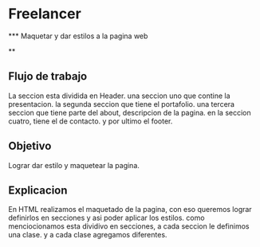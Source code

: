 # Freelancer
*** Maquetar y dar estilos a la pagina web

**

## Flujo de trabajo
La seccion esta dividida en 
Header.
una seccion uno que contine la presentacion.
la segunda seccion que tiene el portafolio.
una tercera seccion que tiene parte del about, descripcion de la pagina.
en la seccion cuatro, tiene el de contacto.
y por ultimo el footer.

 
## Objetivo

Lograr dar estilo y maquetear la pagina.

## Explicacion
 En HTML realizamos el maquetado de la pagina, con eso queremos lograr definirlos en secciones y asi poder aplicar los estilos.
 como menciocionamos esta dividivo en secciones, a cada seccion le definimos una clase.
 y a cada clase agregamos diferentes. 
